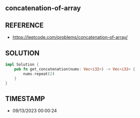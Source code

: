 ## concatenation-of-array

## REFERENCE

- https://leetcode.com/problems/concatenation-of-array/

## SOLUTION

``` Rust
impl Solution {
    pub fn get_concatenation(nums: Vec<i32>) -> Vec<i32> {
        nums.repeat(2)
    }
}
```

## TIMESTAMP

- 09/13/2023 00:00:24

